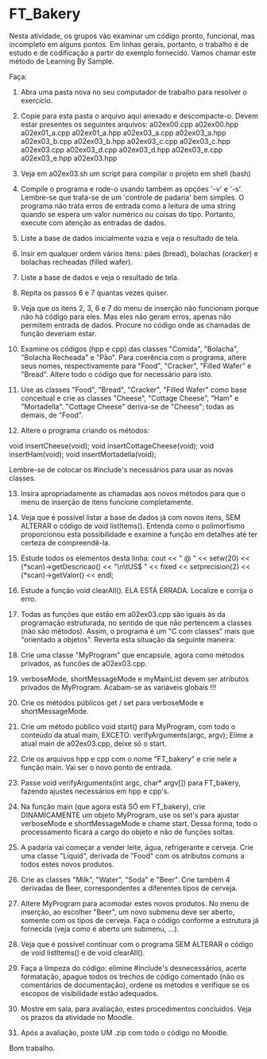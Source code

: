# FT_Bakery

Nesta atividade, os grupos vão examinar um código pronto, funcional, mas incompleto em alguns pontos. Em linhas gerais, portanto, o trabalho é de estudo e de codificação a partir do exemplo fornecido. Vamos chamar este método de Learning By Sample.

Faça:

1. Abra uma pasta nova no seu computador de trabalho para resolver o exercício.

2. Copie para esta pasta o arquivo aqui anexado e descompacte-o. Devem estar presentes os seguintes arquivos:
a02ex00.cpp
a02ex00.hpp
a02ex01_a.cpp
a02ex01_a.hpp
a02ex03_a.cpp
a02ex03_a.hpp
a02ex03_b.cpp
a02ex03_b.hpp
a02ex03_c.cpp
a02ex03_c.hpp
a02ex03.cpp
a02ex03_d.cpp
a02ex03_d.hpp
a02ex03_e.cpp
a02ex03_e.hpp
a02ex03.hpp

3. Veja em a02ex03.sh um script para compilar o projeto em shell (bash)

4. Compile o programa e rode-o usando também as opções '-v' e '-s'. Lembre-se que trata-se de um 'controle de padaria' bem simples. O programa não trata erros de entrada como a leitura de uma string quando se espera um valor numérico ou coisas do tipo. Portanto, execute com atenção as entradas de dados.

5. Liste a base de dados inicialmente vazia e veja o resultado de tela.

6. Insir em qualquer ordem vários ítens: pães (bread), bolachas (cracker) e bolachas recheadas (filled wafer).

7. Liste a base de dados e veja o resultado de tela.

8. Repita os passos 6 e 7 quantas vezes quiser.

9. Veja que os itens 2, 3, 6 e 7 do menu de inserção não funcionam porque não há código para eles. Mas eles não geram erros, apenas não permitem entrada de dados. Procure no código onde as chamadas de função deveriam estar.

10. Examine os códigos (hpp e cpp) das classes "Comida", "Bolacha", "Bolacha Recheada" e "Pão". Para coerência com o programa, altere seus nomes, respectivamente para "Food", "Cracker", "Filled Wafer" e "Bread". Altere todo o código que for necessário para isto.

11. Use as classes "Food", "Bread", "Cracker", "Filled Wafer" como base conceitual e crie as classes "Cheese", "Cottage Cheese", "Ham" e "Mortadella". "Cottage Cheese" deriva-se de "Cheese"; todas as demais, de "Food".

12. Altere o programa criando os métodos:

void insertCheese(void);
void insertCottageCheese(void);
void insertHam(void);
void insertMortadella(void);

Lembre-se de colocar os #include's necessários para usar as novas classes.

13. Insira apropriadamente as chamadas aos novos métodos para que o menu de inserção de itens funcione completamente.

14. Veja que é possível listar a base de dados já com novos itens, SEM ALTERAR o código de void listItems(). Entenda como o polimorfismo proporcionou esta possibilidade e examine a função em detalhes até ter certeza de compreendê-la.

15. Estude todos os elementos desta linha: cout << "  @ " << setw(20) << (*scan)->getDescricao() << "\n\tUS$ " << fixed << setprecision(2) << (*scan)->getValor() << endl;

16. Estude a função void clearAll(). ELA ESTÁ ERRADA. Localize e corrija o erro.

17. Todas as funções que estão em a02ex03.cpp são iguais às da programação estruturada, no sentido de que não pertencem a classes (não são métodos). Assim, o programa é um "C com classes" mais que "orientado a objetos". Reverta esta situação da seguinte maneira:

18. Crie uma classe "MyProgram" que encapsule, agora como métodos privados, as funcões de a02ex03.cpp.

19. verboseMode, shortMessageMode e myMainList devem ser atributos privados de MyProgram. Acabam-se as variáveis globais !!!

20. Crie os métodos públicos get / set para verboseMode e shortMessageMode.

21. Crie um método público void start() para MyProgram, com todo o conteúdo da atual main, EXCETO: verifyArguments(argc, argv); Elime a atual main de a02ex03.cpp, deixe só o start.

22. Crie os arquivos hpp e cpp com o nome "FT_bakery" e crie nele a função main. Vai ser o novo ponto de entrada.

23. Passe void verifyArguments(int argc, char* argv[]) para FT_bakery, fazendo ajustes necessários em hpp e cpp's.

24. Na função main (que agora está SÓ em FT_bakery), crie DINAMICAMENTE um objeto MyProgram, use os set's para ajustar verboseMode e shortMessageMode e chame start. Dessa forma, todo o processamento ficará a cargo do objeto e não de funções soltas.

25. A padaria vai começar a vender leite, água, refrigerante e cerveja. Crie uma classe "Liquid", derivada de "Food" com os atributos comuns a todos estes novos produtos.

26. Crie as classes "Milk", "Water", "Soda" e "Beer". Crie também 4 derivadas de Beer, correspondentes a diferentes tipos de cerveja.

27. Altere MyProgram para acomodar estes novos produtos. No menu de inserção, ao escolher "Beer", um novo submenu deve ser aberto, somente com os tipos de cerveja. Faça o código conforme a estrutura já fornecida (veja como é aberto um submenu, ...).

28. Veja que é possível continuar com o programa SEM ALTERAR o código de void listItems() e de void clearAll().

29. Faça a limpeza do código: elimine #include's desnecessários, acerte formatação, apague todos os trechos de código comentado (não os comentários de documentação), ordene os métodos e verifique se os escopos de visibilidade estão adequados.

30. Mostre em sala, para avaliação, estes procedimentos concluídos. Veja os prazos da atividade no Moodle.

31. Após a avaliação, poste UM .zip com todo o código no Moodle.

Bom trabalho.
